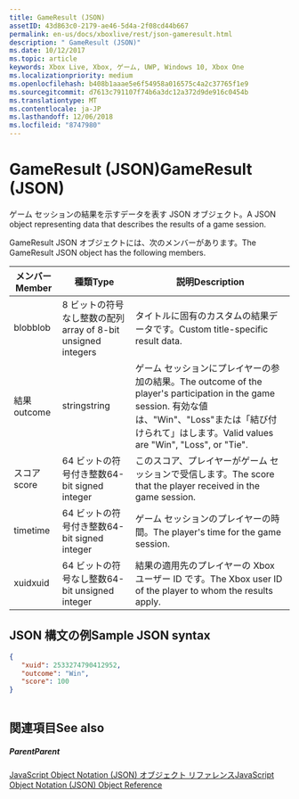 ```yaml
---
title: GameResult (JSON)
assetID: 43d863c0-2179-ae46-5d4a-2f08cd44b667
permalink: en-us/docs/xboxlive/rest/json-gameresult.html
description: " GameResult (JSON)"
ms.date: 10/12/2017
ms.topic: article
keywords: Xbox Live, Xbox, ゲーム, UWP, Windows 10, Xbox One
ms.localizationpriority: medium
ms.openlocfilehash: b408b1aaae5e6f54958a016575c4a2c37765f1e9
ms.sourcegitcommit: d7613c791107f74b6a3dc12a372d9de916c0454b
ms.translationtype: MT
ms.contentlocale: ja-JP
ms.lasthandoff: 12/06/2018
ms.locfileid: "8747980"
---
```

# <a name="gameresult-json"></a><span data-ttu-id="10f90-104">GameResult (JSON)</span><span class="sxs-lookup"><span data-stu-id="10f90-104">GameResult (JSON)</span></span>
<span data-ttu-id="10f90-105">ゲーム セッションの結果を示すデータを表す JSON オブジェクト。</span><span class="sxs-lookup"><span data-stu-id="10f90-105">A JSON object representing data that describes the results of a game session.</span></span> 
<a id="ID4EN"></a>

  
 
<span data-ttu-id="10f90-106">GameResult JSON オブジェクトには、次のメンバーがあります。</span><span class="sxs-lookup"><span data-stu-id="10f90-106">The GameResult JSON object has the following members.</span></span>
 
| <span data-ttu-id="10f90-107">メンバー</span><span class="sxs-lookup"><span data-stu-id="10f90-107">Member</span></span>| <span data-ttu-id="10f90-108">種類</span><span class="sxs-lookup"><span data-stu-id="10f90-108">Type</span></span>| <span data-ttu-id="10f90-109">説明</span><span class="sxs-lookup"><span data-stu-id="10f90-109">Description</span></span>| 
| --- | --- | --- | 
| <span data-ttu-id="10f90-110">blob</span><span class="sxs-lookup"><span data-stu-id="10f90-110">blob</span></span>| <span data-ttu-id="10f90-111">8 ビットの符号なし整数の配列</span><span class="sxs-lookup"><span data-stu-id="10f90-111">array of 8-bit unsigned integers</span></span>| <span data-ttu-id="10f90-112">タイトルに固有のカスタムの結果データです。</span><span class="sxs-lookup"><span data-stu-id="10f90-112">Custom title-specific result data.</span></span>| 
| <span data-ttu-id="10f90-113">結果</span><span class="sxs-lookup"><span data-stu-id="10f90-113">outcome</span></span>| <span data-ttu-id="10f90-114">string</span><span class="sxs-lookup"><span data-stu-id="10f90-114">string</span></span>| <span data-ttu-id="10f90-115">ゲーム セッションにプレイヤーの参加の結果。</span><span class="sxs-lookup"><span data-stu-id="10f90-115">The outcome of the player's participation in the game session.</span></span> <span data-ttu-id="10f90-116">有効な値は、"Win"、"Loss"または「結び付けられて」はします。</span><span class="sxs-lookup"><span data-stu-id="10f90-116">Valid values are "Win", "Loss", or "Tie".</span></span> | 
| <span data-ttu-id="10f90-117">スコア</span><span class="sxs-lookup"><span data-stu-id="10f90-117">score</span></span>| <span data-ttu-id="10f90-118">64 ビットの符号付き整数</span><span class="sxs-lookup"><span data-stu-id="10f90-118">64-bit signed integer</span></span>| <span data-ttu-id="10f90-119">このスコア、プレイヤーがゲーム セッションで受信します。</span><span class="sxs-lookup"><span data-stu-id="10f90-119">The score that the player received in the game session.</span></span>| 
| <span data-ttu-id="10f90-120">time</span><span class="sxs-lookup"><span data-stu-id="10f90-120">time</span></span>| <span data-ttu-id="10f90-121">64 ビットの符号付き整数</span><span class="sxs-lookup"><span data-stu-id="10f90-121">64-bit signed integer</span></span>| <span data-ttu-id="10f90-122">ゲーム セッションのプレイヤーの時間。</span><span class="sxs-lookup"><span data-stu-id="10f90-122">The player's time for the game session.</span></span>| 
| <span data-ttu-id="10f90-123">xuid</span><span class="sxs-lookup"><span data-stu-id="10f90-123">xuid</span></span>| <span data-ttu-id="10f90-124">64 ビットの符号なし整数</span><span class="sxs-lookup"><span data-stu-id="10f90-124">64-bit unsigned integer</span></span>| <span data-ttu-id="10f90-125">結果の適用先のプレイヤーの Xbox ユーザー ID です。</span><span class="sxs-lookup"><span data-stu-id="10f90-125">The Xbox user ID of the player to whom the results apply.</span></span>| 
  
<a id="ID4EPC"></a>

 
## <a name="sample-json-syntax"></a><span data-ttu-id="10f90-126">JSON 構文の例</span><span class="sxs-lookup"><span data-stu-id="10f90-126">Sample JSON syntax</span></span>
 

```json
{
   "xuid": 2533274790412952,
   "outcome": "Win",
   "score": 100
}
    
```

  
<a id="ID4EYC"></a>

 
## <a name="see-also"></a><span data-ttu-id="10f90-127">関連項目</span><span class="sxs-lookup"><span data-stu-id="10f90-127">See also</span></span>
 
<a id="ID4E1C"></a>

 
##### <a name="parent"></a><span data-ttu-id="10f90-128">Parent</span><span class="sxs-lookup"><span data-stu-id="10f90-128">Parent</span></span> 

[<span data-ttu-id="10f90-129">JavaScript Object Notation (JSON) オブジェクト リファレンス</span><span class="sxs-lookup"><span data-stu-id="10f90-129">JavaScript Object Notation (JSON) Object Reference</span></span>](atoc-xboxlivews-reference-json.md)

   